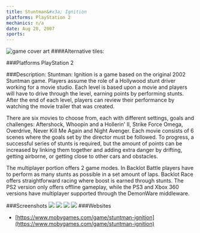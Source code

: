 ```yaml
---
title: Stuntman&#x3a; Ignition
platforms: PlayStation 2
mechanics: n/a
date: Aug 28, 2007  
sports: 
---
```

![game cover art](https://www.mobygames.com/images/covers/s/150639-stuntman-ignition-playstation-3-front-cover.jpg "Logo")
####Alternative tiles:

###Platforms
PlayStation 2

###Description: 
Stuntman: Ignition is a game based on the original 2002 Stuntman game. Players assume the role of a Hollywood stunt driver working for a movie studio. Each level is based upon a movie and players will have to drive through the level, earning points by performing stunts. After the end of each level, players can review their performance by watching the movie trailer that was created.

There are six movies to choose from, each with different settings, goals and challenges: Aftershock, Whoopin and a Hollerin' II, Strike Force Omega, Overdrive, Never Kill Me Again and Night Avenger. Each movie consists of 6 scenes where the goals set by the director must be followed. To progress, a successful series of stunts is required, but the amount of points can be increased by linking them together and adding extra danger by drifting, getting airborne, or getting close to other cars and obstacles.

The multiplayer portion offers 2 game modes. In Backlot Battle players have to perform as many stunts as possible in a set amount of laps. Backlot Race offers straightforward racing where boost is earned through stunts. The PS2 version only offers offline gameplay, while the PS3 and Xbox 360 versions have multiplayer supported through the DemonWare middleware.


###Screenshots
<a target="_blank" href="https://www.mobygames.com/images/shots/s/442560-stuntman-ignition-xbox-360-screenshot-every-scene-earns-you.jpg"><img src="https://www.mobygames.com/images/shots/s/442560-stuntman-ignition-xbox-360-screenshot-every-scene-earns-you.jpg"/></a>
<a target="_blank" href="https://www.mobygames.com/images/shots/s/442566-stuntman-ignition-xbox-360-screenshot-and-crashing-into-the.jpg"><img src="https://www.mobygames.com/images/shots/s/442566-stuntman-ignition-xbox-360-screenshot-and-crashing-into-the.jpg"/></a>
<a target="_blank" href="https://www.mobygames.com/images/shots/s/442548-stuntman-ignition-xbox-360-screenshot-and-then-hit-the-gap.jpg"><img src="https://www.mobygames.com/images/shots/s/442548-stuntman-ignition-xbox-360-screenshot-and-then-hit-the-gap.jpg"/></a>
<a target="_blank" href="https://www.mobygames.com/images/shots/s/442556-stuntman-ignition-xbox-360-screenshot-never-kill-me-again.jpg"><img src="https://www.mobygames.com/images/shots/s/442556-stuntman-ignition-xbox-360-screenshot-never-kill-me-again.jpg"/></a>
###Websites
* [https://www.mobygames.com/game/stuntman-ignition](https://www.mobygames.com/game/stuntman-ignition)